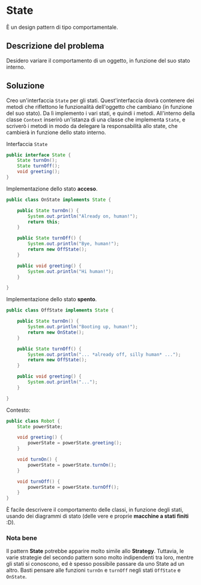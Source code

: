 # State
È un design pattern di tipo comportamentale.

## Descrizione del problema
Desidero variare il comportamento di un oggetto, in funzione del suo stato interno.

## Soluzione
Creo un'interfaccia `State` per gli stati. Quest'interfaccia dovrà contenere dei metodi che riflettono le funzionalità dell'oggetto che cambiano (in funzione del suo stato). Da lì implemento i vari stati, e quindi i metodi. All'interno della classe `Context` inserirò un'istanza di una classe che implementa `State`, e scriverò i metodi in modo da delegare la responsabilità allo state, che cambierà in funzione dello stato interno.

Interfaccia `State`
```Java
public interface State {
    State turnOn();
    State turnOff();
    void greeting();
}
```

Implementazione dello stato **acceso**.
```Java
public class OnState implements State {

    public State turnOn() {
        System.out.println("Already on, human!");
        return this;
    }

    public State turnOff() {
        System.out.println("Bye, human!");
        return new OffState();
    }

    public void greeting() {
        System.out.println("Hi human!");
    }

}
```

Implementazione dello stato **spento**.
```Java
public class OffState implements State {

    public State turnOn() {
        System.out.println("Booting up, human!");
        return new OnState();
    }

    public State turnOff() {
        System.out.println("... *already off, silly human* ...");
        return new OffState();
    }

    public void greeting() {
        System.out.println("...");
    }

}
```

Contesto:
```Java
public class Robot {
    State powerState;

    void greeting() {
        powerState = powerState.greeting(); 
    }

    void turnOn() {
        powerState = powerState.turnOn(); 
    }

    void turnOff() {
        powerState = powerState.turnOff(); 
    }
}
```

È facile descrivere il comportamento delle classi, in funzione degli stati, usando dei diagrammi di stato (delle vere e proprie **macchine a stati finiti** :D).

### Nota bene

Il pattern **State** potrebbe apparire molto simile allo **Strategy**. Tuttavia, le varie strategie del secondo pattern sono molto indipendenti tra loro, mentre gli stati si conoscono, ed è spesso possibile passare da uno State ad un altro. Basti pensare alle funzioni `turnOn` e `turnOff` negli stati `OffState` e `OnState`.